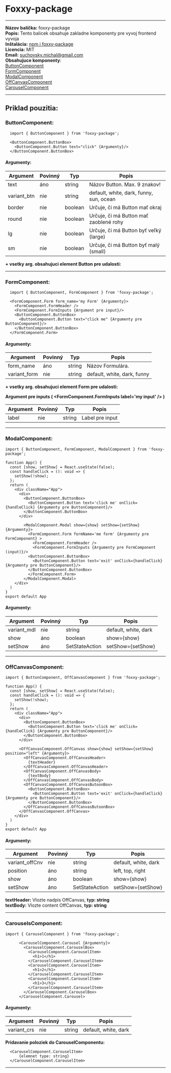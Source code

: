 # Foxxy-package
---
__Názov balíčka:__ foxxy-package  
__Popis:__ Tento balicek obsahuje zakladne komponenty pre vyvoj frontend vyvoja  
__Inštalácia:__ [npm i foxxy-package]()  
__Licencia:__ MIT  
__Email:__ suchovsky.michal@gmail.com  
__Obsahujuce komponenty__:  
[ButtonComponent](https://github.com/Polarfoxxx/foxxy-npm-package/tree/npm_public/src/components/Button)  
[FormComponent](https://github.com/Polarfoxxx/foxxy-npm-package/tree/npm_public/src/components/Form)  
[ModalComponent](https://github.com/Polarfoxxx/foxxy-npm-package/tree/npm_public/src/components/Modal)  
[OffCanvasComponent](https://github.com/Polarfoxxx/foxxy-npm-package/tree/npm_public/src/components/OffCanvas)  
[CarouselComponent](https://github.com/Polarfoxxx/foxxy-npm-package/tree/npm_public/src/components/Carousel)  

---
## Priklad pouzitia:   
### ButtonComponent:

```
  import { ButtonComponent } from 'foxxy-package';  
```

```
  <ButtonComponent.ButtonBox>
    <ButtonComponent.Button text="click" {Argumenty}/>
  </ButtonComponent.ButtonBox>
```

#### Argumenty:  

| Argument       | Povinný   | Typ                          | Popis                                              |
|----------------|-----------|------------------------------|----------------------------------------------------|
| text           | áno       | string                       | Názov Button. Max. 9 znakov!                       |
| variant_btn    | nie       | string                       | default, white, dark, funny, sun, ocean            |
| border         | nie       | boolean                      | Určuje, či má Button mať okraj                     |
| round          | nie       | boolean                      | Určuje, či má Button mať zaoblené rohy             |
| lg             | nie       | boolean                      | Určuje, či má Button byť veľký (large)             |
| sm             | nie       | boolean                      | Určuje, či má Button byť malý (small)              |

__+ vsetky arg. obsahujuci element Button pre udalosti:__   


--- 
### FormComponent:  

```
  import { ButtonComponent, FormComponent } from 'foxxy-package';  
```
  
```
  <FormComponent.Form form_name='my Form' {Argumenty}>
    <FormComponent.FormHeader />
    <FormComponent.FormInputs {Argument pre input}/>
    <ButtonComponent.ButtonBox>
      <ButtonComponent.Button text="click me" {Argumenty pre ButtonComponent}/>
    </ButtonComponent.ButtonBox>
  </FormComponent.Form> 
```

#### Argumenty:  

| Argument       | Povinný   | Typ                          | Popis                                              |
|----------------|-----------|------------------------------|----------------------------------------------------|
| form_name      | áno       | string                       | Názov Formulára.                                   |
| variant_form   | nie       | string                       | default, white, dark, funny                        | 

__+ vsetky arg. obsahujuci element Form pre udalosti:__   

__Argument pre inputs ( <FormComponent.FormInputs label='my input' /> )__

| Argument       | Povinný   | Typ                           | Popis                                             |
|----------------|-----------|------------------------------ |---------------------------------------------------|
| label          | nie       | string                        | Label pre input                                   |

--- 

### ModalComponent:  
  
```
import { ButtonComponent, FormComponent, ModalComponent } from 'foxxy-package';  
```

```
function App() {
  const [show, setShow] = React.useState(false);
  const handleClick = (): void => {
    setShow(!show);
  };
  return (
    <div className="App">
      <div>
        <ButtonComponent.ButtonBox>
          <ButtonComponent.Button text='click me' onClick={handleClick} {Argumenty pre ButtonComponent}/>
        </ButtonComponent.ButtonBox>
      </div>
  
        <ModalComponent.Modal show={show} setShow={setShow} {Argumenty}>
          <FormComponent.Form formName='me form' {Argumenty pre FormComponent} >
            <FormComponent.FormHeader />
            <FormComponent.FormInputs {Argumenty pre FormComponent (input)}/>
          <ButtonComponent.ButtonBox>
            <ButtonComponent.Button text='exit' onClick={handleClick} {Argumenty pre ButtonComponent}/>
          </ButtonComponent.ButtonBox>
          </FormComponent.Form>
        </ModalComponent.Modal>
    </div>
  )
}
export default App

```

#### Argumenty:  

| Argument       | Povinný   | Typ                          | Popis                                              |
|----------------|-----------|------------------------------|----------------------------------------------------|
| variant_mdl    | nie       | string                       | default, white, dark                               |
| show           | áno       | boolean                      | show={show}                                        | 
| setShow        | áno       | SetStateAction               | setShow={setShow}                                  | 
 
--- 
### OffCanvasComponent:  
  
```
import { ButtonComponent, OffCanvasComponent } from 'foxxy-package';  
```

```
function App() {
  const [show, setShow] = React.useState(false);
  const handleClick = (): void => {
    setShow(!show);
  };
  return (
    <div className="App">
      <div>
        <ButtonComponent.ButtonBox>
          <ButtonComponent.Button text='click me' onClick={handleClick} {Argumenty pre ButtonComponent}/>
        </ButtonComponent.ButtonBox>
      </div>

      <OffCanvasComponent.OffCanvas show={show} setShow={setShow} position="left" {Argumenty}>
        <OffCanvasComponent.OffCanvasHeader>
          {textHeader}
        </OffCanvasComponent.OffCanvasHeader>
        <OffCanvasComponent.OffCanvasBody>
          {textBody}
        </OffCanvasComponent.OffCanvasBody>
        <OffCanvasComponent.OffCanvasButoonBox>
          <ButtonComponent.ButtonBox>
            <ButtonComponent.Button text='exit' onClick={handleClick} {Argumenty pre ButtonComponent}/>
          </ButtonComponent.ButtonBox>
        </OffCanvasComponent.OffCanvasButoonBox>
      </OffCanvasComponent.OffCanvas>
    </div>
  )
}
export default App

```

#### Argumenty:  

| Argument       | Povinný   | Typ                          | Popis                                              |
|----------------|-----------|------------------------------|----------------------------------------------------|
| variant_offCnv | nie       | string                       | default, white, dark                               |
| position       | áno       | string                       | left, top, right                                   |
| show           | áno       | boolean                      | show={show}                                        | 
| setShow        | áno       | SetStateAction               | setShow={setShow}                                  | 

__textHeader:__ Vlozte nadpis OffCanvas, __typ: string__  
__textBody:__ Vlozte content OffCanvas,  __typ: string__  
 
--- 

### CarouselsComponent:  

```
import { CarouselComponent } from 'foxxy-package';  
```  
  
```
      <CarouselComponent.Carousel {Argumenty}>
        <CarouselComponent.CarouselBox>
          <CarouselComponent.CarouselItem>
            <h1>1</h1>
          </CarouselComponent.CarouselItem>
          <CarouselComponent.CarouselItem>
            <h1>2</h1>
          </CarouselComponent.CarouselItem>
          <CarouselComponent.CarouselItem>
            <h1>3</h1>
          </CarouselComponent.CarouselItem>
        </CarouselComponent.CarouselBox>
      </CarouselComponent.Carousel>
```

#### Argumenty:  

| Argument       | Povinný   | Typ                          | Popis                                              |
|----------------|-----------|------------------------------|----------------------------------------------------|
| variant_crs    | nie       | string                       | default, white, dark                               |

__Pridavanie poloziek do CarouselComponentu:__  
```
  <CarouselComponent.CarouselItem>
      {elemnet type: string}
  </CarouselComponent.CarouselItem>
```  

--- 
